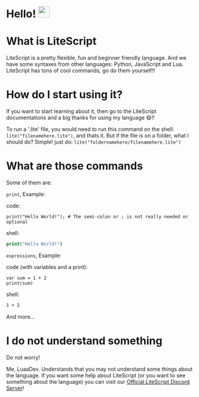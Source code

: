 # Hello! <img src="https://raw.githubusercontent.com/MartinHeinz/MartinHeinz/master/wave.gif" width="30px">
<p>

# What is LiteScript
LiteScript is a pretty flexible, fun and beginner friendly language. And we have some syntaxes from other languages: Python, JavaScript and Lua. LiteScript has tons of cool commands, go do them yourself!!

# How do I start using it?
<p>
If you want to start learning about it, then go to the LiteScript documentations and a big thanks for using my language 😄!!

To run a '.lite' file, you would need to run this command on the shell: `lite("filenamehere.lite")`, and thats it. But if the file is on a folder, what I should do? Simple! just do: `lite("foldernamehere/filenamehere.lite")`
</p>

# What are those commands
Some of them are:

`print`, Example:

code:
```
print("Hello World!"); # The semi-colon or ; is not really needed or optional
```

shell:

```cmd
print("Hello World!")
```

`expressions`, Example:

code (with variables and a print):
```
var sum = 1 + 2
print(sum)
```

shell:
```cmd
1 + 2
```

And more...
<p>

# I do not understand something
<p>
Do not worry!

Me, LuaaDev. Understands that you may not understand some things about the language. If you want some help about LiteScript (or you want to see something about the language) you can visit our [Official LiteScript Discord Server](https://discord.gg/Hhwqce2xjS)!
</p>
